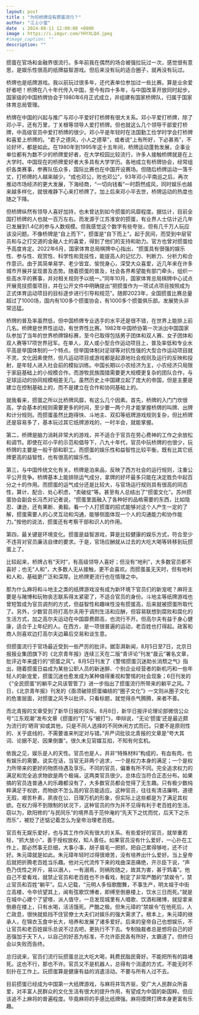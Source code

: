 ```yaml
---
layout: post
title : "为何桥牌没有掼蛋流行？"
author: "江上小堂"
date  : 2024-08-11 12:00:00 +0800
image : https://i.imgur.com/YHYXLQd.jpeg
#image_caption: ""
description: ""
---
```


掼蛋在官场和金融界很流行。多年前我在偶然的场合被强拉玩过一次，感觉很有意思，是娱乐性很高的纸牌益智游戏。但后来没有玩的适合圈子，就再没有玩过。

<!--more-->

桥牌也是纸牌游戏。我以前玩过很多年，还代表单位参加过一些比赛。算是业余爱好者吧！桥牌在八十年代传入中国，至今有四十多年，与中国改革开放同时起步。国家级的中国桥牌协会于1980年6月正式成立，并组建有国家桥牌队，归属于国家体育总局管理。

桥牌在中国的兴起与推广与邓小平爱好打桥牌有很大关系。邓小平爱打桥牌，除了邓小平，还有万里，丁关根等领导人爱打桥牌。但也就这么几个领导干部爱打桥牌，中高级官员中爱打桥牌的很少。邓小平是年轻时在法国勤工俭学时学会打桥牌和喜爱上桥牌的。“君子之德风，小人之德草”，或者说“上有所好，下必甚焉”，不论好坏，都是如此。在1980年到1995年这十五年间，桥牌运动蓬勃发展，企事业单位都有为数不少的桥牌爱好者，在大学校园比较流行，许多人接触桥牌就是在上大学时。中国现在的桥牌爱好者大多具有大学学历。各地成立有桥牌协会，经常组织各类赛事，参赛队伍众多，国际比赛也在中国开设赛场。但随后桥牌运动一落千丈，打桥牌的人越来越少。“成也邓公，败也邓公”，93年邓小平南巡之后，再次推动市场经济的更大发展，下海经商，“一切向钱看”一时蔚然成风，同时娱乐也越来越多样化，就很难静下心来打桥牌了。加上后来邓小平去世，桥牌运动的热度也随之下降。

但桥牌纵然有领导人喜好加持，也未曾达到如今掼蛋的风靡程度。据估计，目前全国打桥牌的人也就一百万左右。而发源于江苏淮安的掼蛋，有业界人士估计近几年已发展到1.4亿的参与人数规模。但我感觉这个数字有些夸张，但有几千万人玩应该没问题。不像桥牌是“自上而下”，掼蛋是“自下而上”。起于民间，而受到中层官员和与之打交道的金融人士的喜爱，得到了他们的支持和助力。官方也曾对掼蛋给予高度肯定。2022年6月，国家体育总局棋牌中心指出，“掼蛋具有很强的娱乐性、参与性、观赏性、科学性和竞技性，能提高人的记忆力、判断力、分析力和合作意识。由于其简单易学、老少皆宜、愉悦身心，深受大众喜爱，近几年来在许多城市开展并呈现普及态势。随着掼蛋的普及，社会各界希望能有部门牵头，组织一些高水平的赛事，并对相关规则予以统一。”同年10月，国家体育总局棋牌中心试点开展竞技掼蛋项目，并在公开文件中明确提出“把掼蛋作为一项试点项目按照成为正式体育运动项目的目标逐步进行引导和规范”。随即2023年，全国掼蛋比赛总量超过了1000场，国内有100多个掼蛋协会，有1000多个掼蛋俱乐部。发展势头非常迅猛。

桥牌的普及率虽然低，但中国桥牌专业选手的水平还是很不错，在世界上能排上前几名。桥牌是世界性运动，有世界性比赛。1982年中国桥协第一次派出中国国家队参加了当年的世界桥牌锦标赛，至今已取得包括男子团体和双人赛、女子团体和双人赛等17项世界冠军。在单人，双人或小型合作运动项目上，普及率低和专业水平高是举国体制的一个特点。但举国体制对足球等对抗性强的大型合作运动项目就不灵。文化因素使然，但凡运动项目或游戏都是起源地社会规则及运行的反映和投射，是年轻人进入社会前的模拟训练。中国长期以小农经济为主，小农经济只局限于家庭基础上的小规模合作。而游牧民族围猎需要更大规模更复杂的团队合作，与足球运动的协同规模相差无几。虽然历史上中国建立起了庞大的帝国，但是主要是建立在控制基础上的，而不是建立在合作和协同基础上的。

就我看来，掼蛋之所以比桥牌风靡，有这么几个因素。首先，桥牌的入门门坎很高，学会基本的规则需要更多的时间，至少要一两个月才能掌握桥牌的叫牌、出牌和计分规则。而掼蛋虽然比跑得快、斗地主、双扣等纸牌游戏规则复杂，但比桥牌还是容易多了，基本玩过其它纸牌游戏的，一时半会，就能掌握。

第二，桥牌是脑力消耗非常大的游戏，并不适合于官员在劳心费神的工作之余放松和调节。即使在邓小平的示范和倡导下，八九十年代，官员中玩桥牌的也很少，玩桥牌的主要是一般干部和职工。而掼蛋的娱乐性和益智性比较平衡，既有比其它纸牌更高的益智性，也有很高的娱乐性。

第三，与中国传统文化有关。桥牌是泊来品，反映了西方社会的运行规则，注重公平公开竞争。桥牌基本上能排除运气成分，拿牌的好坏最多只能在决定胜负中起百分之十的作用。而掼蛋的运气成分还是比较大，与官场运行规则具有很高的同态性，算计、配合、处心积虑，“卖破绽”等。甚至有人总结出了“掼蛋文化”。苏州掼蛋协会副会长冯杰对记者说，“掼蛋里面融入了各种好的品格需要的东西，比如隐忍、谦逊，还有果断、勇毅。看一个人打掼蛋的招式能够对这个人产生一定的了解，掼蛋需要人的心灵互动和沟通，能够侧面体现一个人的沟通能力和协作能力。”按他的说法，掼蛋还有考察干部和识人的作用。

第四，最关键是环境变化。掼蛋是益智游戏，算是比较健康的娱乐方式，符合至少不违背对官员廉洁自律的要求。于是，官场应酬就从过去的大吃大喝等转移到玩掼蛋上了。

比较起来，桥牌占有“天时”，有高级领导人喜好；但没有“地利”，大多数官员都不喜好；也无“人和”，大多数人无从接触，更不会喜欢。而掼蛋虽无天时，但有地利和人和，基础更广泛和深厚。比桥牌更流行也在情理之中。

那为什么麻将和斗地主之类的纸牌游戏没有成为新环境下官员们的新宠呢？麻将主要是与赌博和玩物丧志联系得太紧密了，不适合官员的身份。斗地主等纸牌游戏也曾短暂成为官员调剂的方式，但益智性和趣味性没有掼蛋高，后来就被掼蛋所取代了。另外，少数官员将打高尔夫用于调剂生活和应酬，但容易联想到腐败和腐化的生活方式，加之高尔夫运动在中国靡费颇高，也流行不开。但高尔夫有益于身心健康，适合于上年纪的人。在西方，是一项很普遍的运动，老百姓也打得起。政客和商人则喜欢边打高尔夫边幕后交易和谈生意。

但掼蛋流行于官场最近受到一些严厉的批评。据澎湃新闻，8月5日至7日，北京日报报业集团旗下的《北京青年报》连续三天在二版“青评论”刊发“晨云”署名文章，批评近年来盛行的“掼蛋之风”。8月5日刊发了《警惕掼蛋沉迷助长消颓之气》指出，随着掼蛋日益成为某些公职人员的新迷醉、个别企业经营者的新机巧和一些年轻人的新宠爱，掼蛋沉迷也愈发成为某种值得重视和警惕的社会现象；6日刊发的《“全民掼蛋”的躺平之风该管管了》进一步指出了掼蛋流行所带来的躺平之风。7日，《北京青年报》刊发的《亟须破除掼蛋编结的“圈子文化”》一文则从圈子文化的危害层面，对掼蛋之风予以批评。只看标题，就觉得杀气腾腾，来者不善。

而北青报的文章受到了新华日报的驳斥。8月8日，新华日报评论理论部微信公众号“江东观潮”发布文章《掼蛋的“打”与“被打”》，申辩说，“无论‘掼蛋’还是最近颇为流行的‘晒背’抑或其他，只是不同人选择的不同休闲方式而已。只要不是原则性的、关乎底线的，不需要谁来判定对与错。”并严词批驳北青报的文章是“夸大其词、论据不足、因果倒置”。很久未见官媒互掐，不知有何玄机。

依我之见，娱乐是人的天性。官员也是人，并非“特殊材料”构成的，有血有肉，也有娱乐的需要。说实在话，当官无非两个追求，一个是权力本身的满足；一个是权力所带来的更好的物质待遇及享乐。不同的官员，偏重有所不同。完全追求权力的满足和完全追求物欲是两个极端，这两类官员很少。总体应当符合正态分布。如果搞的官员连普通人的乐趣都没有了，大多数官员都会觉得了无生趣。只有极少数纯粹满足于权欲，而物欲不怎么高的官员能适应。这种官员，往往有清洁廉明，道德无瑕，艰苦朴素，夙夜在公、日理万机的形象，但实际上这些都是为了满足其权欲。在权力得不到限制的状况下，这种官员的作为并不见得有利于老百姓的生活。窃以为，欧阳修的“与民同乐”的境界高于范仲淹的“先天下之忧而忧，后天下之乐而乐”，被贬了还惦记着怎么为皇帝治理老百姓。

官员有无娱乐爱好，也与其工作作风有很大的关系。有些爱好的官员，就举重若轻，“抓大放小”，善于授权放权，知人善任。如果官员没有什么爱好，一心扑在工作上，那必然事无巨细，大事小事，胡子眉毛一把抓，把自己累得够呛，还不讨好。朱元璋就是如此。朱元璋年轻时过得很艰苦，没有培养出什么爱好。当上皇帝后就把折腾老百姓当乐趣。他对元代流传下来的戏曲深恶痛绝，开示臣下说，“声色乃伐性之斧斤，易以溺人，一有溺焉，则祸败随之，故其为害，甚于鸩毒”。他自己不爱看戏，就禁止官员和老百姓也不许看戏，制定了非常严酷的“禁娱令”，禁止官员和百姓“躺平”。后人记载，“元明人多恒歌酣舞，不事生产，明太祖于中街立高楼，令卒侦望其上，闻有弦歌饮博者，即缚至倒悬楼上，饮水三日而死。”就是在城中心建个了望塔，派人值守，一旦发现城里有人唱歌、饮酒和赌博，就捉拿来倒悬在楼上，只有水喝，活活饿死。严酷之极。但朱元璋的“禁娱令”在他死后，人亡政息，很快就抵挡不住官僚士大夫们对娱乐的强大需求了。根本上，朱元璋的继承人，在锦衣玉食中长大，培养和发展了诸多爱好。后来的皇帝自己也想娱乐，不让官员和老百姓娱乐总说不过去吧，更执行不下去。专制独裁者总是想将自己的好恶强加于天下人，以自己的好恶为标准，不允许臣民各有所好，太霸道了。但终归会以失败而告终。

总归说来，官员们流行玩掼蛋总比大吃大喝，耗费民脂民膏好。不能把所有的路堵死。这也不行，那也不许。官员又不是机器人，总得有个消遣的方式，不能无时不刻扑在工作上。玩掼蛋算是健康有益的消遣活动。不要与所有人过不去。

目前掼蛋已经成为中国第一大纸牌游戏，与麻将并驾齐驱，受广大人民群众所喜爱，对丰富人民群众的文化生活有很大的提升作用，有望成为中国的新国粹。但应该追不上麻将的普遍程度。毕竟麻将的手感比纸牌强。麻将摸牌打牌本身更富有乐趣。

<!--END-->